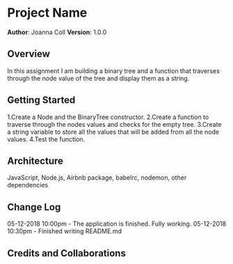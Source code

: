 # Project Name
**Author**: Joanna Coll
**Version**: 1.0.0 

## Overview

In this assignment I am building a binary tree and a function that traverses through the node value of the tree and display them as a string. 

## Getting Started

1.Create a Node and the BinaryTree constructor.
2.Create a function to traverse through the nodes values and checks for the empty tree.
3.Create a string variable to store all the values that will be added from all the node values.
4.Test the function.

## Architecture
JavaScript, Node.js, Airbnb package, babelrc, nodemon, other dependencies

## Change Log

05-12-2018 10:00pm - The application is finished. Fully working.
05-12-2018 10:30pm - Finished writing README.md


## Credits and Collaborations

